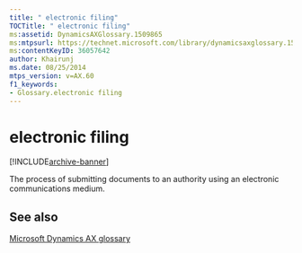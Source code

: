 ```yaml
---
title: " electronic filing"
TOCTitle: " electronic filing"
ms:assetid: DynamicsAXGlossary.1509865
ms:mtpsurl: https://technet.microsoft.com/library/dynamicsaxglossary.1509865(v=AX.60)
ms:contentKeyID: 36057642
author: Khairunj
ms.date: 08/25/2014
mtps_version: v=AX.60
f1_keywords:
- Glossary.electronic filing
---
```


# electronic filing


[!INCLUDE[archive-banner](includes/archive-banner.md)]

The process of submitting documents to an authority using an electronic communications medium.

## See also

[Microsoft Dynamics AX glossary](glossary/microsoft-dynamics-ax-glossary.md)

  


